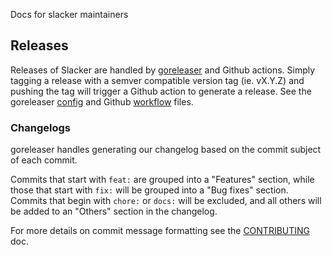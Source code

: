 Docs for slacker maintainers

## Releases

Releases of Slacker are handled by [goreleaser](https://goreleaser.com) and
Github actions. Simply tagging a release with a semver compatible version tag
(ie. vX.Y.Z) and pushing the tag will trigger a Github action to generate a
release. See the goreleaser [config](.goreleaser.yaml) and Github
[workflow](.github/workflows/.goreleaser.yaml) files.

### Changelogs

goreleaser handles generating our changelog based on the commit subject of each
commit.

Commits that start with `feat:` are grouped into a "Features" section, while
those that start with `fix:` will be grouped into a "Bug fixes" section. Commits
that begin with `chore:` or `docs:` will be excluded, and all others will be
added to an "Others" section in the changelog.

For more details on commit message formatting see the
[CONTRIBUTING](./CONTRIBUTING.md) doc.
